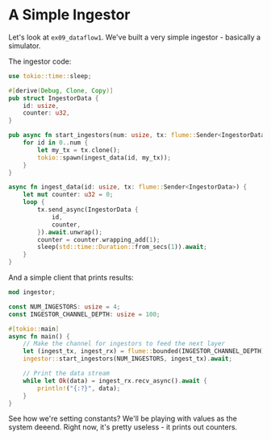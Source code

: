 # A Simple Ingestor

Let's look at `ex09_dataflow1`. We've built a very simple ingestor - basically a simulator.

The ingestor code:

```rust
use tokio::time::sleep;

#[derive(Debug, Clone, Copy)]
pub struct IngestorData {
    id: usize,
    counter: u32,
}

pub async fn start_ingestors(num: usize, tx: flume::Sender<IngestorData>) {
    for id in 0..num {
        let my_tx = tx.clone();
        tokio::spawn(ingest_data(id, my_tx));
    }
}

async fn ingest_data(id: usize, tx: flume::Sender<IngestorData>) {
    let mut counter: u32 = 0;
    loop {
        tx.send_async(IngestorData {
            id,
            counter,
        }).await.unwrap();
        counter = counter.wrapping_add(1);
        sleep(std::time::Duration::from_secs(1)).await;
    }
}
```

And a simple client that prints results:

```rust
mod ingestor;

const NUM_INGESTORS: usize = 4;
const INGESTOR_CHANNEL_DEPTH: usize = 100;

#[tokio::main]
async fn main() {
    // Make the channel for ingestors to feed the next layer
    let (ingest_tx, ingest_rx) = flume::bounded(INGESTOR_CHANNEL_DEPTH);
    ingestor::start_ingestors(NUM_INGESTORS, ingest_tx).await;

    // Print the data stream
    while let Ok(data) = ingest_rx.recv_async().await {
        println!("{:?}", data);
    }
}
```

See how we're setting constants? We'll be playing with values as the system deeend. Right now, it's pretty useless - it prints out counters.